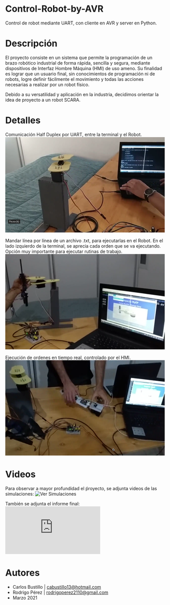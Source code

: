 # Control-Robot-by-AVR
Control de robot mediante UART, con cliente en AVR y server en Python.

# Descripción

El proyecto consiste en un sistema que permite la programación de un brazo robótico industrial de forma rápida, sencilla y segura, mediante dispositivos de Interfaz Hombre Máquina (HMI) de uso ameno. Su finalidad es lograr que un usuario final, sin conocimientos de programación ni de robots, logre definir fácilmente el movimiento y todas las acciones necesarias a realizar por un robot físico.

Debido a su versatilidad y aplicación en la industria, decidimos orientar la idea de proyecto a un robot SCARA.

# Detalles

Comunicación Half Duplex por UART, entre la terminal y el Robot.
<img src="https://github.com/cabustillo13/Control-Robot-by-AVR/blob/main/Demo/Robot_Comandos_por_Terminal.png" width="600" height="300">

Mandar línea por línea de un archivo .txt, para ejecutarlas en el Robot. 
En el lado izquierdo de la terminal, se aprecia cada orden que se va ejecutando. 
Opción muy importante para ejecutar rutinas de trabajo.
<img src="https://github.com/cabustillo13/Control-Robot-by-AVR/blob/main/Demo/Robot_Instrucciones_Guardadas.png" width="600" height="300">

Ejecución de ordenes en tiempo real, controlado por el HMI.
<img src="https://github.com/cabustillo13/Control-Robot-by-AVR/blob/main/Demo/Robot_Tiempo_Real.png" width="600" height="300">

# Videos

Para observar a mayor profundidad el ṕroyecto, se adjunta videos de las simulaciones: ![Ver Simulaciones](https://drive.google.com/drive/folders/169MZiRC5xDAeVk2aE5PpOs9e-9WUKLkR)

También se adjunta el informe final: ![Ver Informe](https://github.com/cabustillo13/Control-Robot-by-AVR/blob/main/Proyecto%20de%20MyEP%20-%20Bustillo%20_%20Per%C3%A9z.pdf)

# Autores

- Carlos Bustillo   | cabustillo13@hotmail.com
- Rodrigo Pérez     | rodrigoperez2110@gmail.com
- Marzo 2021
